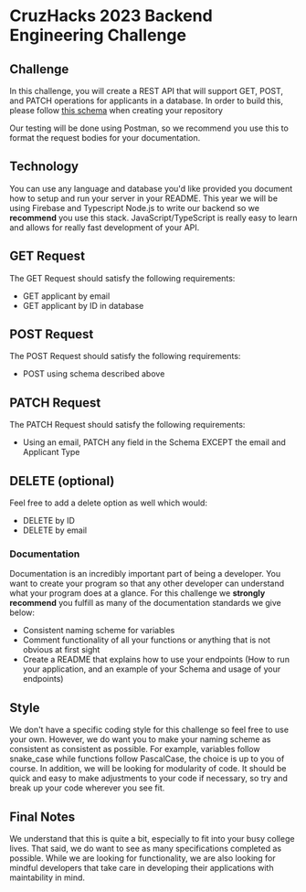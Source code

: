 # CruzHacks 2023 Backend Engineering Challenge

## Challenge

In this challenge, you will create a REST API that will support GET, POST, and PATCH operations for applicants in a database. In order to build this, please follow [this schema](https://docs.google.com/document/d/1BgSQSDng0lSiNozgYCiJHzBA3ezg9MRalg9fIrSapbU/edit?usp=sharing)  when creating your repository

Our testing will be done using Postman, so we recommend you use this to format the request bodies for your documentation.

## Technology

You can use any language and database you'd like provided you document how to setup and run your server in your README. This year we will be using Firebase and Typescript Node.js to write our backend so we **recommend** you use this stack. JavaScript/TypeScript is really easy to learn and allows for really fast development of your API.

## GET Request

The GET Request should satisfy the following requirements:

* GET applicant by email
* GET applicant by ID in database

## POST Request

The POST Request should satisfy the following requirements:

* POST using schema described above

## PATCH Request

The PATCH Request should satisfy the following requirements:

* Using an email, PATCH any field in the Schema EXCEPT the email and Applicant Type

## DELETE (optional)

Feel free to add a delete option as well which would:

* DELETE by ID
* DELETE by email

### Documentation 

Documentation is an incredibly important part of being a developer. You want to create your program so that any other developer can understand what your program does at a glance. For this challenge we **strongly recommend** you fulfill as many of the documentation standards we give below:

* Consistent naming scheme for variables
* Comment functionality of all your functions or anything that is not obvious at first sight
* Create a README that explains how to use your endpoints (How to run your application, and an example of your Schema and usage of your endpoints)

## Style

We don't have a specific coding style for this challenge so feel free to use your own. However, we do want you to make your naming scheme as consistent as consistent as possible. For example, variables follow snake_case while functions follow PascalCase, the choice is up to you of course. In addition, we will be looking for modularity of code. It should be quick and easy to make adjustments to your code if necessary, so try and break up your code wherever you see fit.

## Final Notes

We understand that this is quite a bit, especially to fit into your busy college lives. That said, we do want to see as many specifications completed as possible. While we are looking for functionality, we are also looking for mindful developers that take care in developing their applications with maintability in mind. 